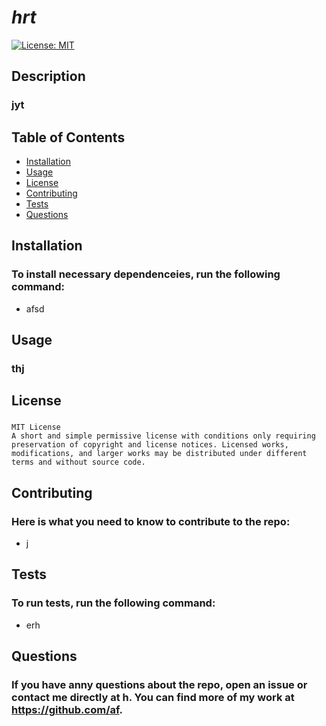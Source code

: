 
  # *hrt*
  [![License: MIT](https://img.shields.io/badge/License-MIT-yellow.svg)](https://opensource.org/licenses/MIT)
  ## Description
  ### jyt
  
  ## Table of Contents
  
  * [Installation](#installation)
  * [Usage](#usage)
  * [License](license)
  * [Contributing](contributing)
  * [Tests](tests)
  * [Questions](questions)
  
  ## Installation
  ### To install necessary dependenceies, run the following command:
  
  * afsd
  
  ## Usage
  ### thj

  ## License
  ### 
    MIT License
    A short and simple permissive license with conditions only requiring preservation of copyright and license notices. Licensed works, modifications, and larger works may be distributed under different terms and without source code.


  ## Contributing
  ### Here is what you need to know to contribute to the repo:
  
  * j

  ## Tests
  ### To run tests, run the following command: 
  
  * erh
  
  ## Questions
  ### If you have anny questions about the repo, open an issue or contact me directly at h. You can find more of my work at https://github.com/af.

